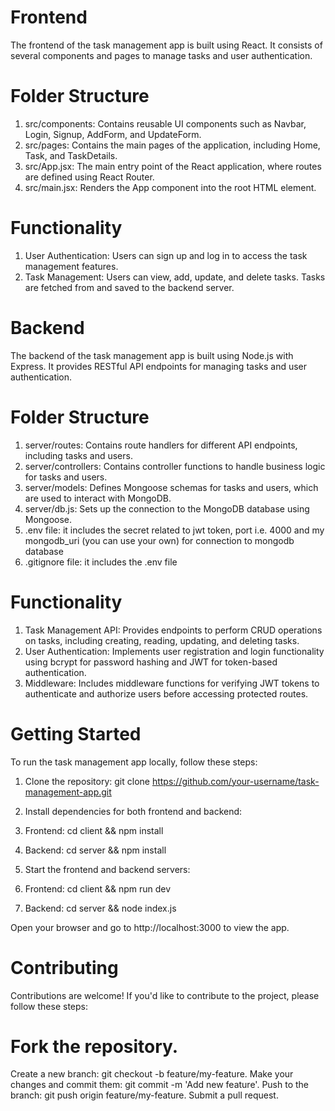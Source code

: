 # Frontend

The frontend of the task management app is built using React. It consists of several components and pages to manage tasks and user authentication.

# Folder Structure

1. src/components: Contains reusable UI components such as Navbar, Login, Signup, AddForm, and UpdateForm.
2. src/pages: Contains the main pages of the application, including Home, Task, and TaskDetails.
3. src/App.jsx: The main entry point of the React application, where routes are defined using React Router.
4. src/main.jsx: Renders the App component into the root HTML element.

# Functionality

1. User Authentication: Users can sign up and log in to access the task management features.
2. Task Management: Users can view, add, update, and delete tasks. Tasks are fetched from and saved to the backend server.

# Backend

The backend of the task management app is built using Node.js with Express. It provides RESTful API endpoints for managing tasks and user authentication.

# Folder Structure

1. server/routes: Contains route handlers for different API endpoints, including tasks and users.
2. server/controllers: Contains controller functions to handle business logic for tasks and users.
3. server/models: Defines Mongoose schemas for tasks and users, which are used to interact with MongoDB.
4. server/db.js: Sets up the connection to the MongoDB database using Mongoose.
5. .env file: it includes the secret related to jwt token, port i.e. 4000 and my mongodb_uri (you can use your own) for connection to mongodb database
6. .gitignore file: it includes the .env file

# Functionality

1. Task Management API: Provides endpoints to perform CRUD operations on tasks, including creating, reading, updating, and deleting tasks.
2. User Authentication: Implements user registration and login functionality using bcrypt for password hashing and JWT for token-based authentication.
3. Middleware: Includes middleware functions for verifying JWT tokens to authenticate and authorize users before accessing protected routes.

# Getting Started

To run the task management app locally, follow these steps:

1. Clone the repository: git clone https://github.com/your-username/task-management-app.git
2. Install dependencies for both frontend and backend:

3. Frontend: cd client && npm install
4. Backend: cd server && npm install
5. Start the frontend and backend servers:
6. Frontend: cd client && npm run dev
7. Backend: cd server && node index.js

Open your browser and go to http://localhost:3000 to view the app.

# Contributing
Contributions are welcome! If you'd like to contribute to the project, please follow these steps:

# Fork the repository.
Create a new branch: git checkout -b feature/my-feature.
Make your changes and commit them: git commit -m 'Add new feature'.
Push to the branch: git push origin feature/my-feature.
Submit a pull request.